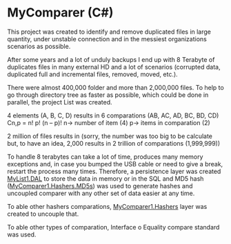 # MyComparer (C#)

This project was created to identify and remove duplicated files in large quantity, under unstable connection and in the messiest organizations scenarios as possible.

After some years and a lot of unduly backups I end up with 8 Terabyte of duplicates files in many external HD and a lot of scenarios (corrupted data, duplicated full and incremental files, removed, moved, etc.).

There were almost 400,000 folder and more than 2,000,000 files. To help to go through directory tree as faster as possible, which could be done in parallel, the project List was created.

4 elements (A, B, C, D) results in 6 comparations (AB, AC, AD, BC, BD, CD)
Cn,p =      n!
          p! (n – p)!
n-> number of item (4)
p-> items in comparation (2)

2 million of files results in (sorry, the number was too big to be calculate but, to have an idea, 2,000 results in 2 trillion of comparations (1,999,999))

To handle 8 terabytes can take a lot of time, produces many memory exceptions and, in case you bumped the USB cable or need to give a break, restart the process many times. Therefore, a persistence layer was created [MyList1.DAL](https://github.com/vinils/MyList1.DAL) to store the data in memory or in the SQL and MD5 hash ([MyComparer1.Hashers.MD5s](https://github.com/vinils/MyComparer1.Hashers.MD5s)) was used to generate hashes and uncoupled comparer with any other set of data easier at any time.

To able other hashers comparations, [MyComparer1.Hashers](https://github.com/vinils/MyComparer1.Hashers) layer was created to uncouple that.

To able other types of comparation, Interface o Equality compare standard was used.
